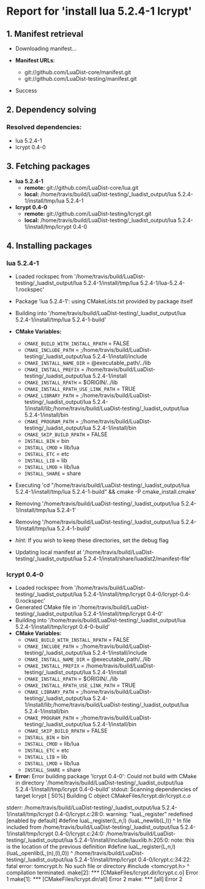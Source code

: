 # Report for 'install lua 5.2.4-1 lcrypt'


## 1. Manifest retrieval

- Downloading manifest...

- **Manifest URLs**:
    - git://github.com/LuaDist-core/manifest.git
    - git://github.com/LuaDist-testing/manifest.git
- Success

## 2. Dependency solving


### Resolved dependencies:
- lua 5.2.4-1
- lcrypt 0.4-0

## 3. Fetching packages

- **lua 5.2.4-1**
    - **remote:** git://github.com/LuaDist-core/lua.git
    - **local:** /home/travis/build/LuaDist-testing/_luadist_output/lua 5.2.4-1/install/tmp/lua 5.2.4-1
- **lcrypt 0.4-0**
    - **remote:** git://github.com/LuaDist-testing/lcrypt.git
    - **local:** /home/travis/build/LuaDist-testing/_luadist_output/lua 5.2.4-1/install/tmp/lcrypt 0.4-0

## 4. Installing packages


### lua 5.2.4-1
- Loaded rockspec from '/home/travis/build/LuaDist-testing/_luadist_output/lua 5.2.4-1/install/tmp/lua 5.2.4-1/lua-5.2.4-1.rockspec'
- Package 'lua 5.2.4-1': using CMakeLists.txt provided by package itself
- Building into '/home/travis/build/LuaDist-testing/_luadist_output/lua 5.2.4-1/install/tmp/lua 5.2.4-1-build'
- **CMake Variables:**
    - `CMAKE_BUILD_WITH_INSTALL_RPATH` = FALSE
    - `CMAKE_INCLUDE_PATH` = ;/home/travis/build/LuaDist-testing/_luadist_output/lua 5.2.4-1/install/include
    - `CMAKE_INSTALL_NAME_DIR` = @executable_path/../lib
    - `CMAKE_INSTALL_PREFIX` = /home/travis/build/LuaDist-testing/_luadist_output/lua 5.2.4-1/install
    - `CMAKE_INSTALL_RPATH` = $ORIGIN/../lib
    - `CMAKE_INSTALL_RPATH_USE_LINK_PATH` = TRUE
    - `CMAKE_LIBRARY_PATH` = ;/home/travis/build/LuaDist-testing/_luadist_output/lua 5.2.4-1/install/lib;/home/travis/build/LuaDist-testing/_luadist_output/lua 5.2.4-1/install/bin
    - `CMAKE_PROGRAM_PATH` = ;/home/travis/build/LuaDist-testing/_luadist_output/lua 5.2.4-1/install/bin
    - `CMAKE_SKIP_BUILD_RPATH` = FALSE
    - `INSTALL_BIN` = bin
    - `INSTALL_CMOD` = lib/lua
    - `INSTALL_ETC` = etc
    - `INSTALL_LIB` = lib
    - `INSTALL_LMOD` = lib/lua
    - `INSTALL_SHARE` = share
- Executing 'cd "/home/travis/build/LuaDist-testing/_luadist_output/lua 5.2.4-1/install/tmp/lua 5.2.4-1-build" && cmake -P cmake_install.cmake'
- Removing '/home/travis/build/LuaDist-testing/_luadist_output/lua 5.2.4-1/install/tmp/lua 5.2.4-1'
- Removing '/home/travis/build/LuaDist-testing/_luadist_output/lua 5.2.4-1/install/tmp/lua 5.2.4-1-build'

- *hint:* If you wish to keep these directories, set the debug flag
- Updating local manifest at '/home/travis/build/LuaDist-testing/_luadist_output/lua 5.2.4-1/install/share/luadist2/manifest-file'

### lcrypt 0.4-0
- Loaded rockspec from '/home/travis/build/LuaDist-testing/_luadist_output/lua 5.2.4-1/install/tmp/lcrypt 0.4-0/lcrypt-0.4-0.rockspec'
- Generated CMake file in '/home/travis/build/LuaDist-testing/_luadist_output/lua 5.2.4-1/install/tmp/lcrypt 0.4-0'
- Building into '/home/travis/build/LuaDist-testing/_luadist_output/lua 5.2.4-1/install/tmp/lcrypt 0.4-0-build'
- **CMake Variables:**
    - `CMAKE_BUILD_WITH_INSTALL_RPATH` = FALSE
    - `CMAKE_INCLUDE_PATH` = ;/home/travis/build/LuaDist-testing/_luadist_output/lua 5.2.4-1/install/include
    - `CMAKE_INSTALL_NAME_DIR` = @executable_path/../lib
    - `CMAKE_INSTALL_PREFIX` = /home/travis/build/LuaDist-testing/_luadist_output/lua 5.2.4-1/install
    - `CMAKE_INSTALL_RPATH` = $ORIGIN/../lib
    - `CMAKE_INSTALL_RPATH_USE_LINK_PATH` = TRUE
    - `CMAKE_LIBRARY_PATH` = ;/home/travis/build/LuaDist-testing/_luadist_output/lua 5.2.4-1/install/lib;/home/travis/build/LuaDist-testing/_luadist_output/lua 5.2.4-1/install/bin
    - `CMAKE_PROGRAM_PATH` = ;/home/travis/build/LuaDist-testing/_luadist_output/lua 5.2.4-1/install/bin
    - `CMAKE_SKIP_BUILD_RPATH` = FALSE
    - `INSTALL_BIN` = bin
    - `INSTALL_CMOD` = lib/lua
    - `INSTALL_ETC` = etc
    - `INSTALL_LIB` = lib
    - `INSTALL_LMOD` = lib/lua
    - `INSTALL_SHARE` = share
- **Error:** Error building package 'lcrypt 0.4-0': Could not build with CMake in directory '/home/travis/build/LuaDist-testing/_luadist_output/lua 5.2.4-1/install/tmp/lcrypt 0.4-0-build'
stdout:
Scanning dependencies of target lcrypt
[ 50%] Building C object CMakeFiles/lcrypt.dir/lcrypt.c.o

stderr:
/home/travis/build/LuaDist-testing/_luadist_output/lua 5.2.4-1/install/tmp/lcrypt 0.4-0/lcrypt.c:28:0: warning: "luaL_register" redefined [enabled by default]
 #define luaL_register(L,n,l)  (luaL_newlib(L,l))
 ^
In file included from /home/travis/build/LuaDist-testing/_luadist_output/lua 5.2.4-1/install/tmp/lcrypt 0.4-0/lcrypt.c:24:0:
/home/travis/build/LuaDist-testing/_luadist_output/lua 5.2.4-1/install/include/lauxlib.h:205:0: note: this is the location of the previous definition
 #define luaL_register(L,n,l) (luaL_openlib(L,(n),(l),0))
 ^
/home/travis/build/LuaDist-testing/_luadist_output/lua 5.2.4-1/install/tmp/lcrypt 0.4-0/lcrypt.c:34:22: fatal error: tomcrypt.h: No such file or directory
 #include <tomcrypt.h>
                      ^
compilation terminated.
make[2]: *** [CMakeFiles/lcrypt.dir/lcrypt.c.o] Error 1
make[1]: *** [CMakeFiles/lcrypt.dir/all] Error 2
make: *** [all] Error 2

